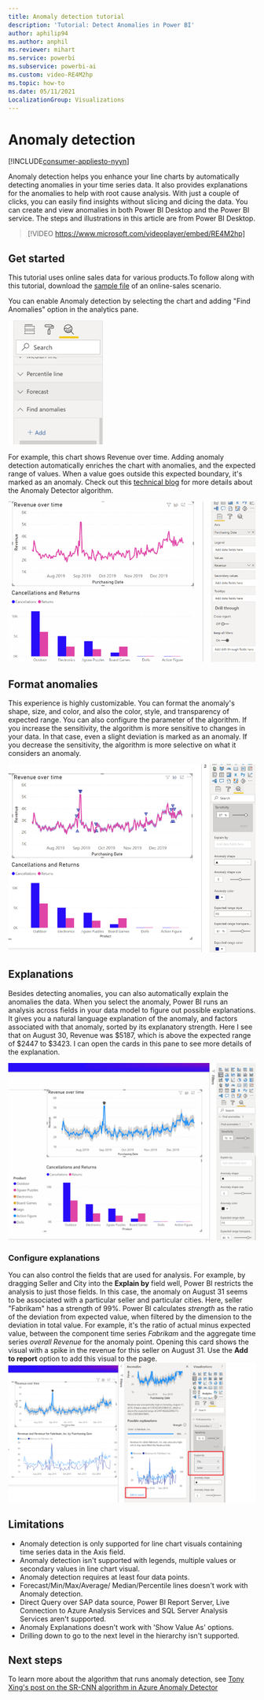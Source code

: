 ```yaml
---
title: Anomaly detection tutorial
description: 'Tutorial: Detect Anomalies in Power BI'
author: aphilip94
ms.author: anphil
ms.reviewer: mihart
ms.service: powerbi
ms.subservice: powerbi-ai
ms.custom: video-RE4M2hp
ms.topic: how-to
ms.date: 05/11/2021
LocalizationGroup: Visualizations
---
```

# Anomaly detection

[!INCLUDE[consumer-appliesto-nyyn](../includes/consumer-appliesto-nyyn.md)]    

Anomaly detection helps you enhance your line charts by automatically detecting anomalies in your time series data. It also provides explanations for the anomalies to help with root cause analysis.  With just a couple of clicks, you can easily find insights without slicing and dicing the data. You can create and view anomalies in both Power BI Desktop and the Power BI service. The steps and illustrations in this article are from Power BI Desktop.

 >[!VIDEO https://www.microsoft.com/videoplayer/embed/RE4M2hp]
 
## Get started
This tutorial uses online sales data for various products.To follow along with this tutorial, download the [sample file](https://github.com/microsoft/powerbi-desktop-samples/blob/main/Monthly%20Desktop%20Blog%20Samples/2020/2020SU09%20Blog%20Demo%20-%20September.pbix) of an online-sales scenario.

You can enable Anomaly detection by selecting the chart and adding "Find Anomalies" option in the analytics pane. 

 ![Screenshot showing entry point for anomaly detection](media/power-bi-visualization-anomaly-detection/entry-point.png)

 For example, this chart shows Revenue over time. Adding anomaly detection automatically enriches the chart with anomalies, and the expected range of values. When a value goes outside this expected boundary, it's marked as an anomaly. Check out this [technical blog](https://techcommunity.microsoft.com/t5/ai-customer-engineering-team/overview-of-sr-cnn-algorithm-in-azure-anomaly-detector/ba-p/982798) for more details about the Anomaly Detector algorithm.

 ![Screenshot showing how to add anomalies](media/power-bi-visualization-anomaly-detection/add-anomalies.gif)
 
## Format anomalies

This experience  is highly customizable. You can format the anomaly's shape, size, and color, and also the color, style, and transparency of expected range. You can also configure the parameter of the algorithm.  If you increase the sensitivity, the algorithm is more sensitive to changes in your data. In that case, even a slight deviation is marked as an anomaly. If you decrease the sensitivity, the algorithm is more selective on what it considers an anomaly.

 ![Screenshot showing how to format anomalies](media/power-bi-visualization-anomaly-detection/format-anomalies.png)
 
## Explanations
Besides detecting anomalies, you can also automatically explain the anomalies the data. When you select the anomaly, Power BI runs an analysis across fields in your data model to figure out possible explanations. It gives you a natural language explanation of the anomaly, and factors associated with that anomaly, sorted by its explanatory strength. Here I see that on August 30, Revenue was $5187, which is above the expected range of $2447 to $3423. I can open the cards in this pane to see more details of the explanation.

![Screenshot showing how to to view explanations](media/power-bi-visualization-anomaly-detection/view-explanations.gif)
 
### Configure explanations
You can also control the fields that are used for analysis. For example, by dragging Seller and City into the **Explain by** field well, Power BI restricts the analysis to just those fields. In this case,  the anomaly on August 31 seems to be associated with a particular seller and particular cities. Here, seller "Fabrikam" has a strength of 99%. Power BI calculates *strength* as the ratio of the deviation from expected value, when filtered by the dimension to the deviation in total value. For example, it's the ratio of actual minus expected value, between the component time series *Fabrikam* and the aggregate time series *overall Revenue* for the anomaly point. Opening this card shows the visual with a spike in the revenue for this seller on August 31. Use the **Add to report** option to add this visual to the page.
![Screenshot showing how to configure explanations](media/power-bi-visualization-anomaly-detection/configure-explanations.png)

## Limitations
- Anomaly detection is only supported for line chart visuals containing time series data in the Axis field.
- Anomaly detection isn't supported with legends, multiple values or secondary values in line chart visual.
- Anomaly detection requires at least four data points.
- Forecast/Min/Max/Average/ Median/Percentile lines doesn't work with Anomaly detection.
- Direct Query over SAP data source, Power BI Report Server, Live Connection to Azure Analysis Services and SQL Server Analysis Services aren't supported.
- Anomaly Explanations doesn't work with 'Show Value As' options.
- Drilling down to go to the next level in the hierarchy isn't supported.

## Next steps
To learn more about the algorithm that runs anomaly detection, see [Tony Xing's post on the SR-CNN algorithm in Azure Anomaly Detector](https://techcommunity.microsoft.com/t5/ai-customer-engineering-team/overview-of-sr-cnn-algorithm-in-azure-anomaly-detector/ba-p/982798)
